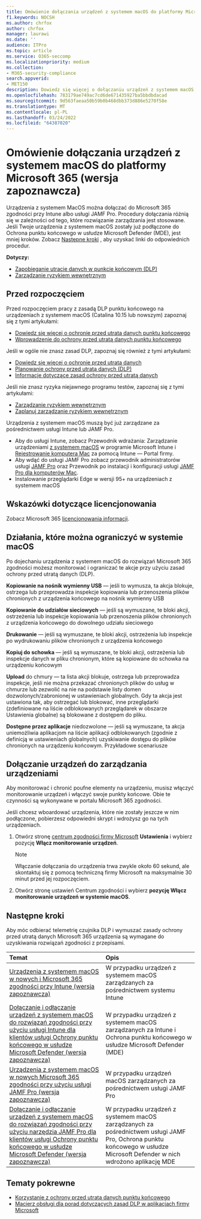 ```yaml
---
title: Omówienie dołączania urządzeń z systemem macOS do platformy Microsoft 365 (wersja zapoznawcza)
f1.keywords: NOCSH
ms.author: chrfox
author: chrfox
manager: laurawi
ms.date: ''
audience: ITPro
ms.topic: article
ms.service: O365-seccomp
ms.localizationpriority: medium
ms.collection:
- M365-security-compliance
search.appverid:
- MET150
description: Dowiedz się więcej o dołączaniu urządzeń z systemem macOS do rozwiązań zgodności
ms.openlocfilehash: 783179ae749ac7cd6de671435927ba5bbdbdacad
ms.sourcegitcommit: 9d563faeaa50b59b0b468dbb373d886e5270f58e
ms.translationtype: MT
ms.contentlocale: pl-PL
ms.lasthandoff: 03/24/2022
ms.locfileid: "64387020"
---
```

# <a name="onboard-macos-devices-into-microsoft-365-overview-preview"></a>Omówienie dołączania urządzeń z systemem macOS do platformy Microsoft 365 (wersja zapoznawcza)

Urządzenia z systemem MacOS można dołączać do Microsoft 365 zgodności przy Intune albo usługi JAMF Pro. Procedury dołączania różnią się w zależności od tego, które rozwiązanie zarządzania jest stosowane. Jeśli Twoje urządzenia z systemem macOS zostały już podłączone do Ochrona punktu końcowego w usłudze Microsoft Defender (MDE), jest mniej kroków. Zobacz [Następne kroki](#next-steps) , aby uzyskać linki do odpowiednich procedur.

**Dotyczy:**

- [Zapobieganie utracie danych w punkcie końcowym (DLP)](./endpoint-dlp-learn-about.md)
- [Zarządzanie ryzykiem wewnętrznym](insider-risk-management.md#learn-about-insider-risk-management-in-microsoft-365)

## <a name="before-you-begin"></a>Przed rozpoczęciem

Przed rozpoczęciem pracy z zasadą DLP punktu końcowego na urządzeniach z systemem macOS (Catalina 10.15 lub nowszym) zapoznaj się z tymi artykułami:

- [Dowiedz się więcej o ochronie przed utratą danych punktu końcowego](endpoint-dlp-learn-about.md#learn-about-microsoft-365-endpoint-data-loss-prevention)
- [Wprowadzenie do ochrony przed utratą danych punktu końcowego](endpoint-dlp-getting-started.md#get-started-with-endpoint-data-loss-prevention)

Jeśli w ogóle nie znasz zasad DLP, zapoznaj się również z tymi artykułami:

- [Dowiedz się więcej o ochronie przed utratą danych](dlp-learn-about-dlp.md#learn-about-data-loss-prevention)
- [Planowanie ochrony przed utratą danych (DLP)](dlp-overview-plan-for-dlp.md#plan-for-data-loss-prevention-dlp)
- [Informacje dotyczące zasad ochrony przed utratą danych](dlp-policy-reference.md#data-loss-prevention-policy-reference)

Jeśli nie znasz ryzyka niejawnego programu testów, zapoznaj się z tymi artykułami:

 - [Zarządzanie ryzykiem wewnętrznym](insider-risk-management.md#learn-about-insider-risk-management-in-microsoft-365)
 - [Zaplanuj zarządzanie ryzykiem wewnętrznym](insider-risk-management-plan.md#plan-for-insider-risk-management)

Urządzenia z systemem macOS muszą być już zarządzane za pośrednictwem usługi Intune lub JAMF Pro.
 
- Aby do usługi Intune, zobacz Przewodnik wdrażania: Zarządzanie urządzeniami [z systemem macOS](/mem/intune/fundamentals/deployment-guide-platform-macos) w programie Microsoft Intune i [Rejestrowanie komputera Mac](/mem/intune/user-help/enroll-your-device-in-intune-macos-cp) za pomocą Intune — Portal firmy. 
- Aby wdąć do usługi JAMF Pro zobacz przewodnik administratorów usługi [JAMF Pro](https://www.jamf.com/resources/product-documentation/jamf-pro-administrators-guide/) oraz Przewodnik po instalacji i konfiguracji usługi [JAMF Pro dla komputerów Mac](https://www.jamf.com/resources/product-documentation/jamf-pro-installation-guide-for-mac/).
- Instalowanie przeglądarki Edge w wersji 95+ na urządzeniach z systemem macOS 

## <a name="licensing-guidance"></a>Wskazówki dotyczące licencjonowania

Zobacz Microsoft 365 [licencjonowania informacji](/office365/servicedescriptions/microsoft-365-service-descriptions/microsoft-365-tenantlevel-services-licensing-guidance/microsoft-365-security-compliance-licensing-guidance#information-protection-data-loss-prevention-for-exchange-online-sharepoint-online-and-onedrive-for-business).

## <a name="activities-that-can-be-restricted-on-macos"></a>Działania, które można ograniczyć w systemie macOS 

Po dojechaniu urządzenia z systemem macOS do rozwiązań Microsoft 365 zgodności możesz monitorować i ograniczać te akcje przy użyciu zasad ochrony przed utratą danych (DLP).

**Kopiowanie na nośnik wymienny USB** — jeśli to wymusza, ta akcja blokuje, ostrzega lub przeprowadza inspekcje kopiowania lub przenoszenia plików chronionych z urządzenia końcowego na nośnik wymienny USB 

**Kopiowanie do udziałów sieciowych** — jeśli są wymuszane, te bloki akcji, ostrzeżenia lub inspekcje kopiowania lub przenoszenia plików chronionych z urządzenia końcowego do dowolnego udziału sieciowego 

**Drukowanie** — jeśli są wymuszane, te bloki akcji, ostrzeżenia lub inspekcje po wydrukowaniu plików chronionych z urządzenia końcowego 

**Kopiuj do schowka** — jeśli są wymuszane, te bloki akcji, ostrzeżenia lub inspekcje danych w pliku chronionym, które są kopiowane do schowka na urządzeniu końcowym 

**Upload** do chmury — ta lista akcji blokuje, ostrzega lub przeprowadza inspekcje, jeśli nie można przekazać chronionych plików do usług w chmurze lub zezwolić na nie na podstawie listy domen dozwolonych/zabronionej w ustawieniach globalnych. Gdy ta akcja jest ustawiona tak, aby ostrzegać lub blokować, inne przeglądarki (zdefiniowane na liście odblokowanych przeglądarek w obszarze Ustawienia globalne) są blokowane z dostępem do pliku. 

**Dostępne przez aplikacje** niedozwolone — jeśli są wymuszane, ta akcja uniemożliwia aplikacjom na liście aplikacji odblokowanych (zgodnie z definicją w ustawieniach globalnych) uzyskiwanie dostępu do plików chronionych na urządzeniu końcowym. Przykładowe scenariusze 

## <a name="onboarding-devices-into-device-management"></a>Dołączanie urządzeń do zarządzania urządzeniami

Aby monitorować i chronić poufne elementy na urządzeniu, musisz włączyć monitorowanie urządzeń i włączyć swoje punkty końcowe. Obie te czynności są wykonywane w portalu Microsoft 365 zgodności.

Jeśli chcesz wboardować urządzenia, które nie zostały jeszcze w nim podłączone, pobierzesz odpowiedni skrypt i wdrożysz go na tych urządzeniach. <!--Follow the [Onboarding devices procedure](endpoint-dlp-getting-started.md#onboarding-devices).-->

<!--If you already have devices onboarded into [Microsoft Defender for Endpoint](/windows/security/threat-protection/), they will already appear in the managed devices list.-->

1. Otwórz stronę [centrum zgodności firmy Microsoft](https://compliance.microsoft.com) **Ustawienia** i wybierz pozycję **Włącz monitorowanie urządzeń**.

   > [!NOTE]
   > Włączanie dołączania do urządzenia trwa zwykle około 60 sekund, ale skontaktuj się z pomocą techniczną firmy Microsoft na maksymalnie 30 minut przed jej rozpoczęciem.

2. Otwórz stronę ustawień Centrum zgodności i wybierz **pozycję Włącz monitorowanie urządzeń w systemie macOS**.

## <a name="next-steps"></a>Następne kroki

Aby móc odbierać telemetrię czujnika DLP i wymuszać zasady ochrony przed utratą danych Microsoft 365 urządzenia są wymagane do uzyskiwania rozwiązań zgodności z przepisami. 

Temat | Opis
:---|:---
|[Urządzenia z systemem macOS w nowych i Microsoft 365 zgodności przy Intune (wersja zapoznawcza)](device-onboarding-offboarding-macos-intune.md#onboard-and-offboard-macos-devices-into-microsoft-365-compliance-solutions-using-intune-preview)|W przypadku urządzeń z systemem macOS zarządzanych za pośrednictwem systemu Intune
|[Dołączanie i odłączanie urządzeń z systemem macOS do rozwiązań zgodności przy użyciu usługi Intune dla klientów usługi Ochrony punktu końcowego w usłudze Microsoft Defender (wersja zapoznawcza)](device-onboarding-offboarding-macos-intune-mde.md#onboard-and-offboard-macos-devices-into-compliance-solutions-using-intune-for-microsoft-defender-for-endpoint-customers-preview) |W przypadku urządzeń z systemem macOS zarządzanych za Intune i Ochrona punktu końcowego w usłudze Microsoft Defender (MDE)
|[Urządzenia z systemem macOS w nowych Microsoft 365 zgodności przy użyciu usługi JAMF Pro (wersja zapoznawcza)](device-onboarding-offboarding-macos-jamfpro.md#onboard-and-offboard-macos-devices-into-microsoft-365-compliance-solutions-using-jamf-pro-preview) | W przypadku urządzeń macOS zarządzanych za pośrednictwem usługi JAMF Pro
|[Dołączanie i odłączanie urządzeń z systemem macOS do rozwiązań zgodności przy użyciu narzędzia JAMF Pro dla klientów usługi Ochrony punktu końcowego w usłudze Microsoft Defender (wersja zapoznawcza)](device-onboarding-offboarding-macos-jamfpro-mde.md#onboard-and-offboard-macos-devices-into-compliance-solutions-using-jamf-pro-for-microsoft-defender-for-endpoint-customers-preview)|W przypadku urządzeń z systemem macOS zarządzanych za pośrednictwem usługi JAMF Pro, Ochrona punktu końcowego w usłudze Microsoft Defender w nich wdrożono aplikację MDE


## <a name="related-topics"></a>Tematy pokrewne

- [Korzystanie z ochrony przed utratą danych punktu końcowego](endpoint-dlp-using.md#using-endpoint-data-loss-prevention)
- [Macierz obsługi dla porad dotyczących zasad DLP w aplikacjach firmy Microsoft](dlp-policy-tips-reference.md#support-matrix-for-dlp-policy-tips-across-microsoft-apps)
